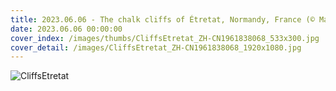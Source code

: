 ```yaml
---
title: 2023.06.06 - The chalk cliffs of Étretat, Normandy, France (© MarcelloLand/Getty Images)
date: 2023.06.06 00:00:00
cover_index: /images/thumbs/CliffsEtretat_ZH-CN1961838068_533x300.jpg
cover_detail: /images/CliffsEtretat_ZH-CN1961838068_1920x1080.jpg
---
```


![CliffsEtretat](/images/CliffsEtretat_ZH-CN1961838068_1920x1080.jpg)
